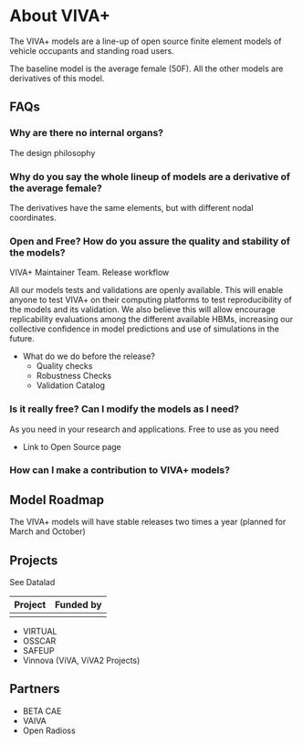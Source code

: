 # About VIVA+

The VIVA+ models are a line-up of open source finite element models of vehicle occupants and standing road users.

The baseline model is the average female (50F). All the other models are derivatives of this model. 

## FAQs

### Why are there no internal organs?

The design philosophy
### Why do you say the whole lineup of models are a derivative of the average female?

The derivatives have the same elements, but with different nodal coordinates.

### Open and Free? How do you assure the quality and stability of the models?

VIVA+ Maintainer Team. Release workflow

All our models tests and validations are openly available. This will enable anyone to test VIVA+ on their computing platforms to test reproducibility of the models and its validation. We also believe this will allow encourage replicability evaluations among the different available HBMs, increasing our collective confidence in model predictions and use of simulations in the future.


  - What do we do before the release?
    - Quality checks
    - Robustness Checks
    - Validation Catalog
  
### Is it really free? Can I modify the models as I need?

As you need in your research and applications. Free to use as you need

- Link to Open Source page



### How can I make a contribution to VIVA+ models?


## Model Roadmap

The VIVA+ models will have stable releases two times a year (planned for March and October)



## Projects

See Datalad


| Project | Funded by |
|---------|-----------|
|         |           |

- VIRTUAL
- OSSCAR
- SAFEUP
- Vinnova (ViVA, ViVA2 Projects)


## Partners

- BETA CAE
- VAIVA
- Open Radioss

